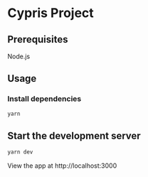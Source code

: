 # Cypris Project

## Prerequisites
Node.js

## Usage

### Install dependencies
```bash
yarn
```

## Start the development server
```bash
yarn dev
```

View the app at http://localhost:3000
